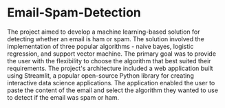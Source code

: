 # Email-Spam-Detection
The project aimed to develop a machine learning-based solution for detecting whether an email is ham or spam. The solution involved the implementation of three popular algorithms - naive bayes, logistic regression, and support vector machine. The primary goal was to provide the user with the flexibility to choose the algorithm that best suited their requirements. The project's architecture included a web application built using Streamlit, a popular open-source Python library for creating interactive data science applications. The application enabled the user to paste the content of the email and select the algorithm they wanted to use to detect if the email was spam or ham. 
